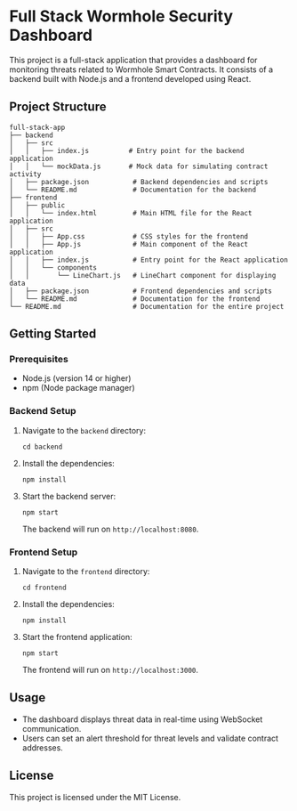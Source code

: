 # Full Stack Wormhole Security Dashboard

This project is a full-stack application that provides a dashboard for monitoring threats related to Wormhole Smart Contracts. It consists of a backend built with Node.js and a frontend developed using React.

## Project Structure

```
full-stack-app
├── backend
│   ├── src
│   │   ├── index.js          # Entry point for the backend application
│   │   └── mockData.js       # Mock data for simulating contract activity
│   ├── package.json           # Backend dependencies and scripts
│   └── README.md              # Documentation for the backend
├── frontend
│   ├── public
│   │   └── index.html         # Main HTML file for the React application
│   ├── src
│   │   ├── App.css            # CSS styles for the frontend
│   │   ├── App.js             # Main component of the React application
│   │   ├── index.js           # Entry point for the React application
│   │   └── components
│   │       └── LineChart.js   # LineChart component for displaying data
│   ├── package.json           # Frontend dependencies and scripts
│   └── README.md              # Documentation for the frontend
└── README.md                  # Documentation for the entire project
```

## Getting Started

### Prerequisites

- Node.js (version 14 or higher)
- npm (Node package manager)

### Backend Setup

1. Navigate to the `backend` directory:
   ```
   cd backend
   ```

2. Install the dependencies:
   ```
   npm install
   ```

3. Start the backend server:
   ```
   npm start
   ```

   The backend will run on `http://localhost:8080`.

### Frontend Setup

1. Navigate to the `frontend` directory:
   ```
   cd frontend
   ```

2. Install the dependencies:
   ```
   npm install
   ```

3. Start the frontend application:
   ```
   npm start
   ```

   The frontend will run on `http://localhost:3000`.

## Usage

- The dashboard displays threat data in real-time using WebSocket communication.
- Users can set an alert threshold for threat levels and validate contract addresses.

## License

This project is licensed under the MIT License.